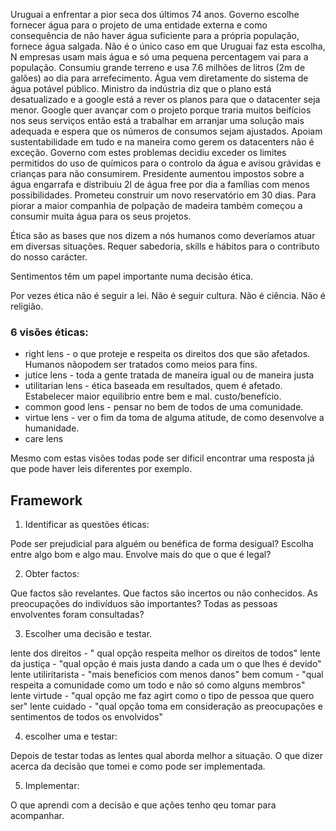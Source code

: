 Uruguai a enfrentar a pior seca dos últimos 74 anos.
Governo escolhe fornecer água para o projeto de uma entidade externa e como consequência de não haver água suficiente para a própria população, fornece água salgada.
Não é o único caso em que Uruguai faz esta escolha, N empresas usam mais água e só uma pequena percentagem vai para a população.
Consumiu grande terreno e usa 7.6 milhões de litros (2m de galões) ao dia para arrefecimento.
Água vem diretamente do sistema de água potável público.
Ministro da indústria diz que o plano está desatualizado e a google está a rever os planos para que o datacenter seja menor.
Google quer avançar com o projeto porque traria muitos beifícios nos seus serviços  então está a trabalhar em arranjar uma solução mais adequada e espera que os números de consumos sejam ajustados. 
Apoiam sustentabilidade em tudo e na maneira como gerem os datacenters não é exceção.
Governo com estes problemas decidiu exceder os limites permitidos do uso de químicos para o controlo da água e avisou grávidas e crianças para não consumirem.
Presidente aumentou impostos sobre a água engarrafa e distribuiu 2l de água free por dia a famílias com menos possibilidades.
Prometeu construir um novo reservatório em 30 dias.
Para piorar a maior companhia de polpação de madeira também começou a consumir muita água para os seus projetos.

Ética são as bases que nos dizem a nós humanos como deveríamos atuar em diversas situações. Requer sabedoria, skills e hábitos para o contributo do nosso carácter.

Sentimentos têm um papel importante numa decisão ética.

Por vezes ética não é seguir a lei. 
Não é seguir cultura.
Não é ciência.
Não é religião.

###  6 visões éticas:

- right lens - o que proteje e respeita os direitos dos que são afetados. Humanos nãopodem ser tratados como meios para fins. 
- jutice lens - toda a gente tratada de maneira igual ou de maneira justa
- utilitarian lens - ética baseada em resultados, quem é afetado. Estabelecer maior equilibrio entre bem e mal. custo/benefício.
- common good lens - pensar no bem de todos de uma comunidade.
- virtue lens - ver o fim da toma de alguma atitude, de como desenvolve a humanidade.
- care lens

Mesmo com estas visões todas pode ser dificil encontrar uma resposta já que pode haver leis diferentes por exemplo.

## Framework

1. Identificar as questões éticas:

Pode ser prejudicial para alguém ou benéfica de forma desigual? Escolha entre algo bom e algo mau. Envolve mais do que o que é legal?

2. Obter factos:

Que factos são revelantes.
Que factos são incertos ou não conhecidos.
As preocupações do indivíduos são importantes?
Todas as pessoas envolventes foram consultadas?

3. Escolher uma decisão e testar.

lente dos direitos - " qual opção respeita melhor os direitos de todos"
lente da justiça - "qual opção é mais justa dando a cada um o que lhes é devido"
lente utiliritarista - "mais beneficios com menos danos"
bem comum - "qual respeita a comunidade como um todo e não só como alguns membros"
lente virtude - "qual opção me faz agirt como o tipo de pessoa que quero ser"
lente cuidado - "qual opção toma em consideração as preocupações e sentimentos de todos os envolvidos"

4. escolher uma e testar:

Depois de testar todas as lentes qual aborda melhor a situação.
O que dizer acerca da decisão que tomei e como pode ser implementada.

5. Implementar:

O que aprendi com a decisão e que ações tenho qeu tomar para acompanhar.